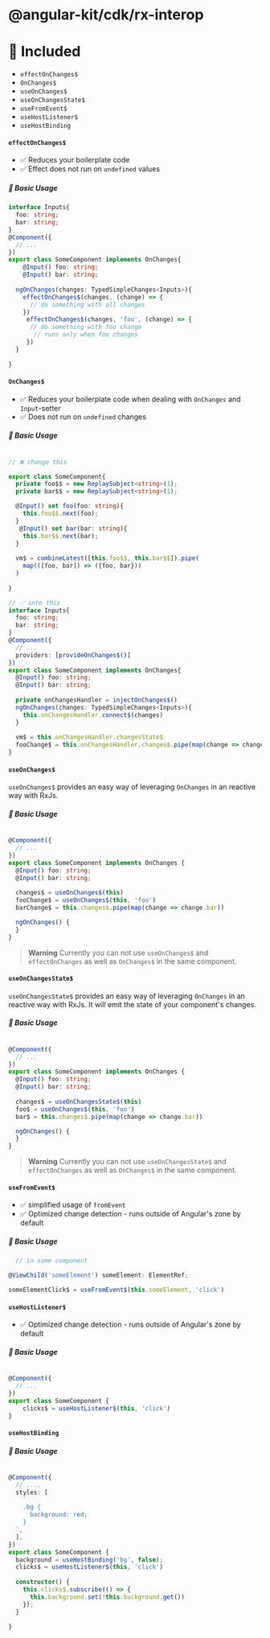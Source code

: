 # @angular-kit/cdk/rx-interop

# 🔋 Included

* `effectOnChanges$`
* `OnChanges$`
* `useOnChanges$`
* `useOnChangesState$`
* `useFromEvent$`
* `useHostListener$`
* `useHostBinding`




#### `effectOnChanges$`

* ✅ Reduces your boilerplate code 
* ✅ Effect does not run on `undefined` values

##### 📖 Basic Usage

```ts
interface Inputs{
  foo: string;
  bar: string;
}
@Component({
  // ...
})
export class SomeComponent implements OnChanges{
    @Input() foo: string;
    @Input() bar: string;
 
  ngOnChanges(changes: TypedSimpleChanges<Inputs>){
    effectOnChanges$(changes, (change) => { 
      // do something with all changes
    })
     effectOnChanges$(changes, 'foo', (change) => {
      // do something with foo change
       // runs only when foo changes
     })
  }
  
}
```


#### `OnChanges$`
* ✅ Reduces your boilerplate code when dealing with `OnChanges` and `Input`-setter
* ✅ Does not run on `undefined` changes

##### 📖 Basic Usage

```ts

// ❌ change this 

export class SomeComponent{
  private foo$$ = new ReplaySubject<string>(1);
  private bar$$ = new ReplaySubject<string>(1);

  @Input() set foo(foo: string){
    this.foo$$.next(foo);
  }
   @Input() set bar(bar: string){
    this.bar$$.next(bar);
  }
  
  vm$ = combineLatest([this.foo$$, this.bar$$]).pipe(
    map(([foo, bar]) => ({foo, bar}))
  )
  
}

// ✅ into this
interface Inputs{
  foo: string;
  bar: string;
}
@Component({
  // ...
  providers: [provideOnChanges$()]
})
export class SomeComponent implements OnChanges{
  @Input() foo: string;
  @Input() bar: string;
  
  private onChangesHandler = injectOnChanges$()  
  ngOnChanges(changes: TypedSimpleChanges<Inputs>){
    this.onChangesHandler.connect$(changes)
  }
  
  vm$ = this.onChangesHandler.changesState$
  fooChange$ = this.onChangesHandler.changes$.pipe(map(change => change.foo))
}


```

#### `useOnChanges$`
`useOnChanges$` provides an easy way of leveraging `OnChanges` in an reactive way with RxJs.

##### 📖 Basic Usage

```ts

@Component({
  // ...
})
export class SomeComponent implements OnChanges {
  @Input() foo: string;
  @Input() bar: string;
  
  changes$ = useOnChanges$(this)
  fooChange$ = useOnChanges$(this, 'foo')
  barChange$ = this.changes$.pipe(map(change => change.bar))

  ngOnChanges() {
  }
}
```
> **Warning**
> Currently you can not use `useOnChanges$` and `effectOnChanges` as well as `OnChanges$` in the same
> component. 


#### `useOnChangesState$`
`useOnChangesState$` provides an easy way of leveraging `OnChanges` in an reactive way with RxJs. It will
emit the state of your component's changes.

##### 📖 Basic Usage
```ts

@Component({
  // ...
})
export class SomeComponent implements OnChanges {
  @Input() foo: string;
  @Input() bar: string;
  
  changes$ = useOnChangesState$(this)
  foo$ = useOnChanges$(this, 'foo')
  bar$ = this.changes$.pipe(map(change => change.bar))

  ngOnChanges() {
  }
}
```

> **Warning**
> Currently you can not use `useOnChangesState$` and `effectOnChanges` as well as `OnChanges$` in the same
> component.

#### `useFromEvent$`
* ✅ simplified usage of `fromEvent`
* ✅ Optimized change detection - runs outside of Angular's zone by default 

##### 📖 Basic Usage

```ts
  // in some component

@ViewChild('someElement') someElement: ElementRef;

someElementClick$ = useFromEvent$(this.someElement, 'click')

```


#### `useHostListener$`
* ✅ Optimized change detection - runs outside of Angular's zone by default

##### 📖 Basic Usage
```ts

@Component({
  // ...
})
export class SomeComponent {
    clicks$ = useHostListener$(this, 'click')
}
```



#### `useHostBinding`

##### 📖 Basic Usage
```ts

@Component({
  // ...,
  styles: [
    `
    .bg {
      background: red;
    }
  `,
  ],
})
export class SomeComponent {
  background = useHostBinding('bg', false);
  clicks$ = useHostListener$(this, 'click')
  
  constructor() {
    this.clicks$.subscribe(() => {
      this.background.set(!this.background.get())
    });
  }
  
}
```
